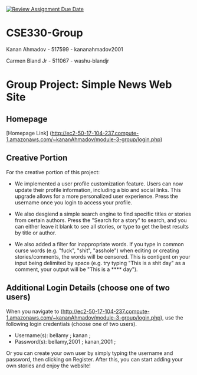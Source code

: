 [![Review Assignment Due Date](https://classroom.github.com/assets/deadline-readme-button-22041afd0340ce965d47ae6ef1cefeee28c7c493a6346c4f15d667ab976d596c.svg)](https://classroom.github.com/a/F4Fk2ED-)
# CSE330-Group

Kanan Ahmadov - 517599 - kananahmadov2001

Carmen Bland Jr - 511067 - washu-blandjr

# Group Project: Simple News Web Site

## Homepage
[Homepage Link] (http://ec2-50-17-104-237.compute-1.amazonaws.com/~kananAhmadov/module-3-group/login.php)

## Creative Portion
For the creative portion of this project:

- We implemented a user profile customization feature. Users can now update their profile information, including a bio and social links. This upgrade allows for a more personalized user experience. Press the username once you login to access your profile.

- We also desgiend a simple search engine to find specific titles or stories from certain authors. Press the  "Search for a story" to search, and you can either leave it blank to see all stories, or type to get the best results by title or author.

- We also added a filter for inappropriate words. If you type in common curse words (e.g. "fuck", "shit", "asshole") when editing or creating stories/comments, the words will be censored. This is contigent on your input being delimited by space (e.g. try typing "This is a shit day" as a comment, your output will be "This is a **** day"). 

## Additional Login Details (choose one of two users)
When you navigate to (http://ec2-50-17-104-237.compute-1.amazonaws.com/~kananAhmadov/module-3-group/login.php), use the following login credentials (choose one of two users).
- Username(s): bellamy ; kanan ;
- Password(s): bellamy,2001 ; kanan,2001 ;

Or you can create your own user by simply typing the username and password, then clicking on Register. After this, you can start adding your own stories and enjoy the website!
